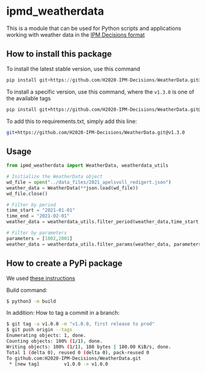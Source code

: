 # ipmd_weatherdata
This is a module that can be used for Python scripts and applications working with weather data in the [IPM Decisions format](https://github.com/H2020-IPM-Decisions/WeatherService/blob/develop/docs/weather_service.md)

## How to install this package
To install the latest stable version, use this command

```python
pip install git+https://github.com/H2020-IPM-Decisions/WeatherData.git@main
```

To install a specific version, use this command, where the `v1.3.0` is one of the available tags

```bash
pip install git+https://github.com/H2020-IPM-Decisions/WeatherData.git@v1.3.0
```

To add this to requirements.txt, simply add this line:
```bash
git+https://github.com/H2020-IPM-Decisions/WeatherData.git@v1.3.0
```

## Usage
```python
from ipmd_weatherdata import WeatherData, weatherdata_utils

# Initialize the WeatherData object
wd_file = open("../data_files/2021_apelsvoll_redigert.json")
weather_data = WeatherData(**json.load(wd_file))
wd_file.close()

# Filter by period
time_start = "2021-01-01"
time_end = "2021-02-01"
weather_data = weatherdata_utils.filter_period(weather_data,time_start,time_end)

# Filter by parameters
parameters = [1002,2001]
weather_data = weatherdata_utils.filter_params(weather_data, parameters)

```

## How to create a PyPi package
We used [these instructions](https://spike.sh/blog/how-to-create-a-pip-package-for-python/)

Build command:
```bash
$ python3 -m build
```

In addition: How to tag a commit in a branch:
```bash 
$ git tag -a v1.0.0 -m "v1.0.0, first release to prod"
$ git push origin --tags
Enumerating objects: 1, done.
Counting objects: 100% (1/1), done.
Writing objects: 100% (1/1), 180 bytes | 180.00 KiB/s, done.
Total 1 (delta 0), reused 0 (delta 0), pack-reused 0
To github.com:H2020-IPM-Decisions/WeatherData.git
 * [new tag]         v1.0.0 -> v1.0.0
```
